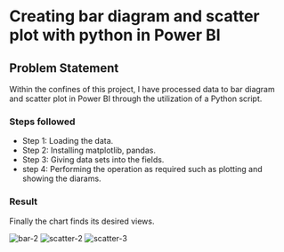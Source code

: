 # Creating bar diagram and scatter plot with python in Power BI

## Problem Statement

Within the confines of this project, I have processed data to bar diagram and scatter plot in Power BI through the utilization of a Python script.


### Steps followed 

- Step 1: Loading the data.
- Step 2: Installing matplotlib, pandas.
- Step 3: Giving data sets into the fields.
- step 4: Performing the operation as required such as plotting and showing the diarams.

### Result

Finally the chart finds its desired views.

![bar-2](https://github.com/Fakhrul-Ahmed/Python-scatter-bar-Chart-PBI-2/assets/160753477/ce53e883-ceb5-4dd2-97cb-c0b289ef5cd8)
![scatter-2](https://github.com/Fakhrul-Ahmed/Python-scatter-bar-Chart-PBI-2/assets/160753477/192d65c1-a6e8-45e8-aaf2-39e8d88db857)
![scatter-3](https://github.com/Fakhrul-Ahmed/Python-scatter-bar-Chart-PBI-2/assets/160753477/2b821888-ff7b-482b-be2b-8d627bf0f512)
